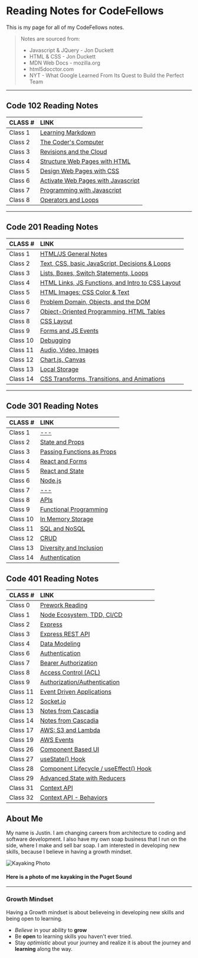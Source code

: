 # Reading Notes for CodeFellows

This is my page for all of my CodeFellows notes.
>Notes are sourced from:
>
>- Javascript & JQuery - Jon Duckett
>- HTML & CSS - Jon Duckett
>- MDN Web Docs - mozilla.org
>- html5docctor.com
>- NYT - What Google Learned From Its Quest to Build the Perfect Team

---

## Code 102 Reading Notes

|CLASS #|LINK|
|:---|:---|
|Class 1|[Learning Markdown](./102notes/learningmarkdownnotes.md)|
|Class 2|[The Coder's Computer](./102notes/thecoderscomputer.md)|
|Class 3|[Revisions and the Cloud](./102notes/github.md)|
|Class 4|[Structure Web Pages with HTML](./102notes/structurehtml.md)|
|Class 5|[Design Web Pages with CSS](./102notes/designcss.md)|
|Class 6|[Activate Web Pages with Javascript](./102notes/activatejava.md)|
|Class 7|[Programming with Javascript](./102notes/programmingjava.md)|
|Class 8|[Operators and Loops](./102notes/operatorsloops.md)|

---

## Code 201 Reading Notes

|CLASS #|LINK|
|:---|:---|
|Class 1|[HTML/JS General Notes](./201notes/201-class-01.md)|
|Class 2|[Text, CSS, basic JavaScript, Decisions & Loops](./201notes/201-class-02.md)|
|Class 3|[Lists, Boxes, Switch Statements, Loops](./201notes/201-class-03.md)|
|Class 4|[HTML Links, JS Functions, and Intro to CSS Layout](./201notes/201-class-04.md)|
|Class 5|[HTML Images; CSS Color & Text](./201notes/201-class-05.md)|
|Class 6|[Problem Domain, Objects, and the DOM](./201notes/201-class-06.md)|
|Class 7|[Object-Oriented Programming, HTML Tables](./201notes/201-class-07.md)|
|Class 8|[CSS Layout](./201notes/201-class-08.md)|
|Class 9|[Forms and JS Events](./201notes/201-class-09.md)|
|Class 10|[Debugging](./201notes/201-class-10.md)|
|Class 11|[Audio, Video, Images](./201notes/201-class-11.md)|
|Class 12|[Chart.js, Canvas](./201notes/201-class-12.md)|
|Class 13|[Local Storage](./201notes/201-class-13.md)|
|Class 14|[CSS Transforms, Transitions, and Animations](./201notes/201-class-14.md)|

---

## Code 301 Reading Notes

|CLASS #|LINK|
|:---|:---|
|Class 1|[---](./301notes/301-class-01.md)|
|Class 2|[State and Props](./301notes/301-class-02.md)|
|Class 3|[Passing Functions as Props](./301notes/301-class-03.md)|
|Class 4|[React and Forms](./301notes/301-class-04.md)|
|Class 5|[React and State](./301notes/301-class-05.md)|
|Class 6|[Node.js](./301notes/301-class-06.md)|
|Class 7|[---](./301notes/301-class-07.md)|
|Class 8|[APIs](./301notes/301-class-08.md)|
|Class 9|[Functional Programming](./301notes/301-class-09.md)|
|Class 10|[In Memory Storage](./301notes/301-class-10.md)|
|Class 11|[SQL and NoSQL](./301notes/301-class-11.md)|
|Class 12|[CRUD](./301notes/301-class-12.md)|
|Class 13|[Diversity and Inclusion](./301notes/301-class-13.md)|
|Class 14|[Authentication](./301notes/301-class-14a.md)|

## Code 401 Reading Notes

|CLASS #|LINK|
|:---|:---|
|Class 0|[Prework Reading](./401notes/401-class-00.md)|
|Class 1|[Node Ecosystem, TDD, CI/CD](./401notes/401-class-01.md)|
|Class 2|[Express](./401notes/401-class-02.md)|
|Class 3|[Express REST API](./401notes/401-class-03.md)|
|Class 4|[Data Modeling](./401notes/401-class-04.md)|
|Class 6|[Authentication](./401notes/401-class-06.md)
|Class 7|[Bearer Authorization](./401notes/401-class-07.md)
|Class 8|[Access Control (ACL)](./401notes/401-class-08.md)
|Class 9|[Authorization/Authentication](./401notes/401-class-09.md)
|Class 11|[Event Driven Applications](./401notes/401-class-11.md)
|Class 12|[Socket.io](./401notes/401-class-12.md)  
|Class 13|[Notes from Cascadia](./401notes/401-class-13.md)  
|Class 14|[Notes from Cascadia](./401notes/401-class-14.md)  
|Class 17|[AWS: S3 and Lambda](./401notes/401-class-17.md)  
|Class 19|[AWS Events](./401notes/401-class-19.md)
|Class 26|[Component Based UI](./401notes/401-class-26.md)
|Class 27|[useState() Hook](./401notes/401-class-27.md)
|Class 28|[Component Lifecycle / useEffect() Hook](./401notes/401-class-28.md)
|Class 29|[Advanced State with Reducers](./401notes/401-class-29.md)
|Class 31|[Context API](./401notes/401-class-31.md)
|Class 32|[Context API - Behaviors](./401-class-32.md)

## About Me

My name is Justin.  I am changing careers from architecture to coding and software development.  I also have my own soap business that I run on the side, where I make and sell bar soap.  I am interested in developing new skills, because I believe in having a growth mindset.

![Kayaking Photo](https://scontent-sea1-1.xx.fbcdn.net/v/t1.6435-9/121549527_10217143952062726_2814038383146855609_n.jpg?_nc_cat=105&ccb=1-3&_nc_sid=174925&_nc_ohc=dBlUCaM3B-kAX_7FUNu&_nc_oc=AQnhnMYBlvUQviH8X71n2cGDT1uI3nLdvKmO1bELGAT2ilT0WbdcqKLGdgWmSSnOxI4&_nc_ht=scontent-sea1-1.xx&oh=2e1b333d598fbbf3d46254770364bfa8&oe=60F1ECAE)

#### Here is a photo of me kayaking in the Puget Sound

---

### Growth Mindset

Having a Growth mindset is about believeing in developing new skills and being open to learning.

- *Believe* in your ability to **grow**
- Be **open** to learning skills you haven't ever tried.
- Stay *optimistic* about your journey and realize it is about the journey and **learning** along the way.
